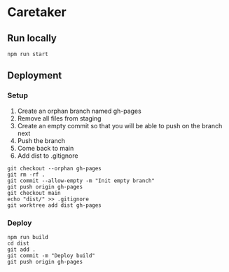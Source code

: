 # Caretaker

## Run locally

`npm run start`

## Deployment

### Setup

1. Create an orphan branch named gh-pages
2. Remove all files from staging
3. Create an empty commit so that you will be able to push on the branch next
4. Push the branch
5. Come back to main
6. Add dist to .gitignore

```
git checkout --orphan gh-pages
git rm -rf .
git commit --allow-empty -m "Init empty branch"
git push origin gh-pages
git checkout main
echo "dist/" >> .gitignore
git worktree add dist gh-pages
```

### Deploy

```
npm run build
cd dist
git add .
git commit -m "Deploy build"
git push origin gh-pages
```